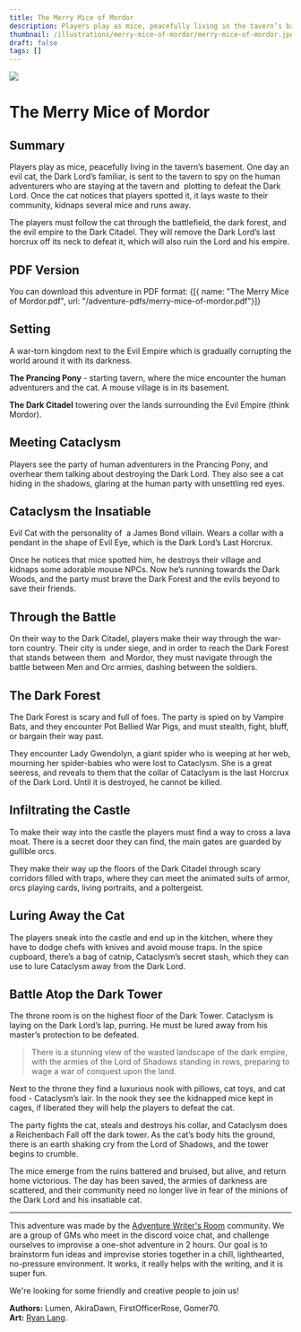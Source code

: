 ```yaml
---
title: The Merry Mice of Mordor
description: Players play as mice, peacefully living in the tavern’s basement. One day an evil cat, the Dark Lord’s familiar, lays waste to their village and kidnaps several mice. The players must follow the cat to the Dark Citadel, find a way to defeat it, and rescue its victims.
thumbnail: /illustrations/merry-mice-of-mordor/merry-mice-of-mordor.jpg
draft: false
tags: []
---
```


<img  className="post-header" src="/illustrations/merry-mice-of-mordor/merry-mice-of-mordor.jpg"/>

# The Merry Mice of Mordor
## Summary
Players play as mice, peacefully living in the tavern’s basement. One day an evil cat, the Dark Lord’s familiar, is sent to the tavern to spy on the human adventurers who are staying at the tavern and  plotting to defeat the Dark Lord. Once the cat notices that players spotted it, it lays waste to their community, kidnaps several mice and runs away.

The players must follow the cat through the battlefield, the dark forest, and the evil empire to the Dark Citadel. They will remove the Dark Lord’s last horcrux off its neck to defeat it, which will also ruin the Lord and his empire.

## PDF Version
You can download this adventure in PDF format:
<Downloads>
{[{ name: "The Merry Mice of Mordor.pdf", url: "/adventure-pdfs/merry-mice-of-mordor.pdf"}]}
</Downloads>

## Setting

A war-torn kingdom next to the Evil Empire which is gradually corrupting the world around it with its darkness.

**The Prancing Pony** - starting tavern, where the mice encounter the human adventurers and the cat. A mouse village is in its basement.

**The Dark Citadel** towering over the lands surrounding the Evil Empire (think Mordor).

## Meeting Cataclysm

Players see the party of human adventurers in the Prancing Pony, and overhear them talking about destroying the Dark Lord. They also see a cat hiding in the shadows, glaring at the human party with unsettling red eyes. 

<CharacterBox src="/illustrations/merry-mice-of-mordor/cataclysm.png">

## Cataclysm the Insatiable
Evil Cat with the personality of  a James Bond villain. Wears a collar with a pendant in the shape of Evil Eye, which is the Dark Lord’s Last Horcrux.
	
</CharacterBox>

Once he notices that mice spotted him, he destroys their village and kidnaps some adorable mouse NPCs. Now he’s running towards the Dark Woods, and the party must brave the Dark Forest and the evils beyond to save their friends. 

## Through the Battle
On their way to the Dark Citadel, players make their way through the war-torn country. Their city is under siege, and in order to reach the Dark Forest that stands between them  and Mordor, they must navigate through the battle between Men and Orc armies, dashing between the soldiers.

## The Dark Forest
The Dark Forest is scary and full of foes. The party is spied on by Vampire Bats, and they encounter Pot Bellied War Pigs, and must stealth, fight, bluff, or bargain their way past.

They encounter Lady Gwendolyn, a giant spider who is weeping at her web, mourning her spider-babies who were lost to Cataclysm. She is a great seeress, and reveals to them that the collar of Cataclysm is the last Horcrux of the Dark Lord. Until it is destroyed, he cannot be killed.

## Infiltrating the Castle
To make their way into the castle the players must find a way to cross a lava moat. There is a secret door they can find, the main gates are guarded by gullible orcs.

They make their way up the floors of the Dark Citadel through scary corridors filled with traps, where they can meet the animated suits of armor, orcs playing cards, living portraits, and a poltergeist.

## Luring Away the Cat

The players sneak into the castle and end up in the kitchen, where they have to dodge chefs with knives and avoid mouse traps. In the spice cupboard, there’s a bag of catnip, Cataclysm’s secret stash, which they can use to lure Cataclysm away from the Dark Lord.

## Battle Atop the Dark Tower
The throne room is on the highest floor of the Dark Tower. Cataclysm is laying on the Dark Lord’s lap, purring. He must be lured away from his master’s protection to be defeated.

> There is a stunning view of the wasted landscape of the dark empire, with the armies of the Lord of Shadows standing in rows, preparing to wage a war of conquest upon the land.

Next to the throne they find a luxurious nook with pillows, cat toys, and cat food - Cataclysm’s lair. In the nook they see the kidnapped mice kept in cages, if liberated they will help the players to defeat the cat.

The party fights the cat, steals and destroys his collar, and Cataclysm does a Reichenbach Fall off the dark tower. As the cat’s body hits the ground, there is an earth shaking cry from the Lord of Shadows, and the tower begins to crumble. 

The mice emerge from the ruins battered and bruised, but alive, and return home victorious. The day has been saved, the armies of darkness are scattered, and their community need no longer live in fear of the minions of the Dark Lord and his insatiable cat.

---
This adventure was made by the [Adventure Writer's Room](https://rpgadventures.io/writers-room) community. We are a group of GMs who meet in the discord voice chat, and challenge ourselves to improvise a one-shot adventure in 2 hours. Our goal is to brainstorm fun ideas and improvise stories together in a chill, lighthearted, no-pressure environment. It works, it really helps with the writing, and it is super fun.

We're looking for some friendly and creative people to join us!

**Authors:** Lumen, AkiraDawn, FirstOfficerRose, Gomer70.  
**Art:** [Ryan Lang](https://www.artstation.com/artwork/8ex9n).

